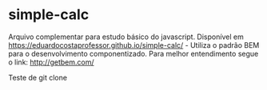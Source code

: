 # simple-calc
Arquivo complementar para estudo básico do javascript. Disponível em  https://eduardocostaprofessor.github.io/simple-calc/ - Utiliza o padrão BEM para o desenvolvimento componentizado. Para melhor entendimento segue o link: http://getbem.com/ 

Teste de git clone
